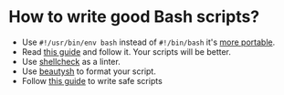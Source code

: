 # How to write good Bash scripts?

- Use `#!/usr/bin/env bash` instead of `#!/bin/bash` it's [more portable](http://stackoverflow.com/a/21613044).
- Read [this guide](https://github.com/progrium/bashstyle) and follow it. Your scripts will be better.
- Use [shellcheck](https://github.com/koalaman/shellcheck) as a linter.
- Use [beautysh](https://github.com/bemeurer/beautysh) to format your script.
- Follow [this guide](https://github.com/anordal/shellharden/blob/master/how_to_do_things_safely_in_bash.md) to write safe scripts
